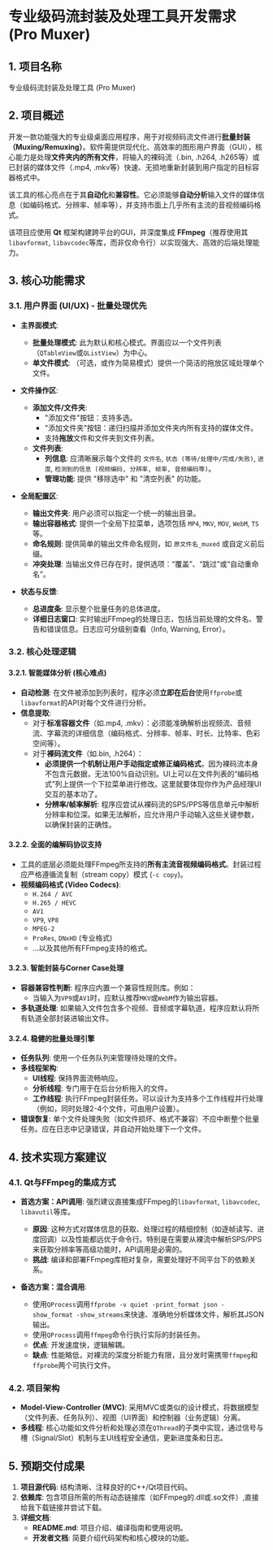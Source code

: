 # 专业级码流封装及处理工具开发需求 (Pro Muxer)

## 1. 项目名称

专业级码流封装及处理工具 (Pro Muxer)

## 2. 项目概述

开发一款功能强大的专业级桌面应用程序，用于对视频码流文件进行**批量封装（Muxing/Remuxing）**。软件需提供现代化、高效率的图形用户界面（GUI），核心能力是处理**文件夹内的所有文件**，将输入的裸码流（.bin, .h264, .h265等）或已封装的媒体文件（.mp4, .mkv等）快速、无损地重新封装到用户指定的目标容器格式中。

该工具的核心亮点在于其**自动化**和**兼容性**。它必须能够**自动分析**输入文件的媒体信息（如编码格式、分辨率、帧率等），并支持市面上几乎所有主流的音视频编码格式。

该项目应使用 **Qt** 框架构建跨平台的GUI，并深度集成 **FFmpeg**（推荐使用其`libavformat`, `libavcodec`等库，而非仅命令行）以实现强大、高效的后端处理能力。

## 3. 核心功能需求

### 3.1. 用户界面 (UI/UX) - 批量处理优先

- **主界面模式**:
    - **批量处理模式**: 此为默认和核心模式。界面应以一个文件列表（`QTableView`或`QListView`）为中心。
    - **单文件模式**: （可选，或作为简易模式）提供一个简洁的拖放区域处理单个文件。

- **文件操作区**:
    - **添加文件/文件夹**:
        - "添加文件"按钮：支持多选。
        - "添加文件夹"按钮：递归扫描并添加文件夹内所有支持的媒体文件。
        - 支持**拖放**文件和文件夹到文件列表。
    - **文件列表**:
        - **列信息**: 应清晰展示每个文件的 `文件名`, `状态 (等待/处理中/完成/失败)`, `进度`, `检测到的信息 (视频编码, 分辨率, 帧率, 音频编码等)`。
        - **管理功能**: 提供 "移除选中" 和 "清空列表" 的功能。

- **全局配置区**:
    - **输出文件夹**: 用户必须可以指定一个统一的输出目录。
    - **输出容器格式**: 提供一个全局下拉菜单，选项包括 `MP4`, `MKV`, `MOV`, `WebM`, `TS` 等。
    - **命名规则**: 提供简单的输出文件命名规则，如 `原文件名_muxed` 或自定义前后缀。
    - **冲突处理**: 当输出文件已存在时，提供选项：“覆盖”、“跳过”或“自动重命名”。

- **状态与反馈**:
    - **总进度条**: 显示整个批量任务的总体进度。
    - **详细日志窗口**: 实时输出FFmpeg的处理日志，包括当前处理的文件名、警告和错误信息。日志应可分级别查看（Info, Warning, Error）。

### 3.2. 核心处理逻辑

#### 3.2.1. 智能媒体分析 (核心难点)

- **自动检测**: 在文件被添加到列表时，程序必须**立即在后台**使用`ffprobe`或`libavformat`的API对每个文件进行分析。
- **信息提取**:
    - 对于**标准容器文件**（如.mp4, .mkv）：必须能准确解析出视频流、音频流、字幕流的详细信息（编码格式、分辨率、帧率、时长、比特率、色彩空间等）。
    - 对于**裸码流文件**（如.bin, .h264）：
        - **必须提供一个机制让用户手动指定或修正编码格式**，因为裸码流本身不包含元数据，无法100%自动识别。UI上可以在文件列表的“编码格式”列上提供一个下拉菜单进行修改。这里就要体现你作为产品经理UI交互的基本功了。
        - **分辨率/帧率解析**: 程序应尝试从裸码流的SPS/PPS等信息单元中解析分辨率和位深。如果无法解析，应允许用户手动输入这些关键参数，以确保封装的正确性。

#### 3.2.2. 全面的编解码协议支持

- 工具的底层必须能处理FFmpeg所支持的**所有主流音视频编码格式**。封装过程应严格遵循流复制（stream copy）模式 (`-c copy`)。
- **视频编码格式 (Video Codecs)**:
    - `H.264 / AVC`
    - `H.265 / HEVC`
    - `AV1`
    - `VP9`, `VP8`
    - `MPEG-2`
    - `ProRes`, `DNxHD` (专业格式)
    - ...以及其他所有FFmpeg支持的格式。

#### 3.2.3. 智能封装与Corner Case处理

- **容器兼容性判断**: 程序应内置一个兼容性规则库。例如：
    - 当输入为`VP9`或`AV1`时，应默认推荐`MKV`或`WebM`作为输出容器。
- **多轨道处理**: 如果输入文件包含多个视频、音频或字幕轨道，程序应默认将所有轨道全部封装进输出文件。

#### 3.2.4. 稳健的批量处理引擎

- **任务队列**: 使用一个任务队列来管理待处理的文件。
- **多线程架构**:
    - **UI线程**: 保持界面流畅响应。
    - **分析线程**: 专门用于在后台分析拖入的文件。
    - **工作线程**: 执行FFmpeg封装任务。可以设计为支持多个工作线程并行处理（例如，同时处理2-4个文件，可由用户设置）。
- **错误恢复**: 单个文件处理失败（如文件损坏、格式不兼容）不应中断整个批量任务。应在日志中记录错误，并自动开始处理下一个文件。

## 4. 技术实现方案建议

### 4.1. Qt与FFmpeg的集成方式

- **首选方案：API调用**: 强烈建议直接集成FFmpeg的`libavformat`, `libavcodec`, `libavutil`等库。
    - **原因**: 这种方式对媒体信息的获取、处理过程的精细控制（如逐帧读写、进度回调）以及性能都远优于命令行。特别是在需要从裸流中解析SPS/PPS来获取分辨率等高级功能时，API调用是必需的。
    - **挑战**: 编译和部署FFmpeg库相对复杂，需要处理好不同平台下的依赖关系。

- **备选方案：混合调用**:
    - 使用`QProcess`调用`ffprobe -v quiet -print_format json -show_format -show_streams`来快速、准确地分析媒体文件，解析其JSON输出。
    - 使用`QProcess`调用`ffmpeg`命令行执行实际的封装任务。
    - **优点**: 开发速度快，逻辑解耦。
    - **缺点**: 性能略低，对裸流的深度分析能力有限，且分发时需携带`ffmpeg`和`ffprobe`两个可执行文件。

### 4.2. 项目架构

- **Model-View-Controller (MVC)**: 采用MVC或类似的设计模式，将数据模型（文件列表、任务队列）、视图（UI界面）和控制器（业务逻辑）分离。
- **多线程**: 核心功能如文件分析和处理必须在`QThread`的子类中实现，通过信号与槽（Signal/Slot）机制与主UI线程安全通信，更新进度条和日志。

## 5. 预期交付成果
1.  **项目源代码**: 结构清晰、注释良好的C++/Qt项目代码。
3.  **依赖库**: 包含项目所需的所有动态链接库（如FFmpeg的.dll或.so文件）,直接给我下载链接并尝试下载。
4.  **详细文档**:
    - **README.md**: 项目介绍、编译指南和使用说明。
    - **开发者文档**: 简要介绍代码架构和核心模块的功能。
